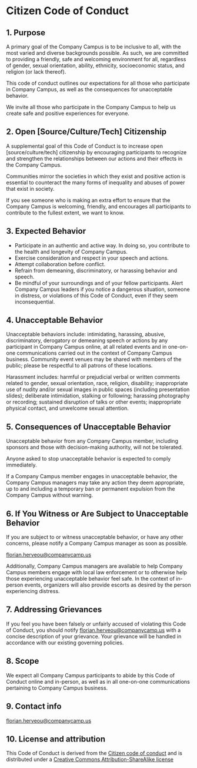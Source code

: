 # Citizen Code of Conduct

## 1. Purpose

A primary goal of the Company Campus is to be inclusive to all, with the most
varied and diverse backgrounds possible. As such, we are committed to
providing a friendly, safe and welcoming environment for all, regardless of
gender, sexual orientation, ability, ethnicity, socioeconomic status, and
religion (or lack thereof).

This code of conduct outlines our expectations for all those who participate
in Company Campus, as well as the consequences for unacceptable behavior.

We invite all those who participate in the Company Campus to help us create
safe and positive experiences for everyone.

## 2. Open [Source/Culture/Tech] Citizenship

A supplemental goal of this Code of Conduct is to increase open
[source/culture/tech] citizenship by encouraging participants to recognize and
strengthen the relationships between our actions and their effects in the
Company Campus.

Communities mirror the societies in which they exist and positive action is
essential to counteract the many forms of inequality and abuses of power that
exist in society.

If you see someone who is making an extra effort to ensure that the Company
Campus is welcoming, friendly, and encourages all participants to contribute
to the fullest extent, we want to know.

## 3. Expected Behavior

  * Participate in an authentic and active way. In doing so, you contribute to
    the health and longevity of Company Campus.
  * Exercise consideration and respect in your speech and actions.
  * Attempt collaboration before conflict.
  * Refrain from demeaning, discriminatory, or harassing behavior and speech.
  * Be mindful of your surroundings and of your fellow participants. Alert
    Company Campus leaders if you notice a dangerous situation, someone in
    distress, or violations of this Code of Conduct, even if they seem
    inconsequential.

## 4. Unacceptable Behavior

Unacceptable behaviors include: intimidating, harassing, abusive,
discriminatory, derogatory or demeaning speech or actions by any participant
in Company Campus online, at all related events and in one-on-one
communications carried out in the context of Company Campus business. Community
event venues may be shared with members of the public; please be respectful to
all patrons of these locations.

Harassment includes: harmful or prejudicial verbal or written comments related
to gender, sexual orientation, race, religion, disability; inappropriate use
of nudity and/or sexual images in public spaces (including presentation
slides); deliberate intimidation, stalking or following; harassing photography
or recording; sustained disruption of talks or other events; inappropriate
physical contact, and unwelcome sexual attention.

## 5. Consequences of Unacceptable Behavior

Unacceptable behavior from any Company Campus member, including sponsors and
those with decision-making authority, will not be tolerated.

Anyone asked to stop unacceptable behavior is expected to comply immediately.

If a Company Campus member engages in unacceptable behavior, the Company
Campus managers may take any action they deem appropriate, up to and including
a temporary ban or permanent expulsion from the Company Campus without
warning.

## 6. If You Witness or Are Subject to Unacceptable Behavior

If you are subject to or witness unacceptable behavior, or have any other
concerns, please notify a Company Campus manager as soon as possible.

<florian.herveou@companycamp.us>


Additionally, Company Campus managers are available to help Company Campus members
engage with local law enforcement or to otherwise help those experiencing
unacceptable behavior feel safe. In the context of in-person events,
organizers will also provide escorts as desired by the person experiencing
distress.

## 7. Addressing Grievances

If you feel you have been falsely or unfairly accused of violating this Code
of Conduct, you should notify <florian.herveou@companycamp.us> with a concise
description of your grievance. Your grievance will be handled in accordance
with our existing governing policies.


## 8. Scope

We expect all Company Campus participants  to abide by this Code of Conduct
online and in-person, as well as in all one-on-one communications pertaining
to Company Campus business.

## 9. Contact info

<florian.herveou@companycamp.us>

## 10. License and attribution

This Code of Conduct is derived from the [Citizen code of
conduct](http://citizencodeofconduct.org/) and is distributed under a
[Creative Commons Attribution-ShareAlike
license](http://creativecommons.org/licenses/by-sa/3.0/)

